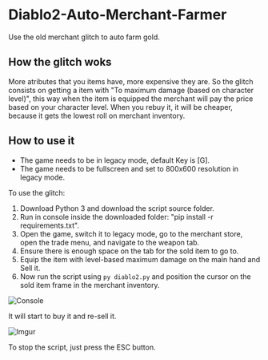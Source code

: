 # Diablo2-Auto-Merchant-Farmer


Use the old merchant glitch to auto farm gold.

## How the glitch woks
More atributes that you items have, more expensive they are.
So the glitch consists on getting a item with "To maximum damage (based on character level)", this way when the item is equipped the merchant will pay the price based on your character level.
When you rebuy it, it will be cheaper, because it gets the lowest roll on merchant inventory.


## How to use it

- The game needs to be in legacy mode, default Key is [G].
- The game needs to be fullscreen and set to 800x600 resolution in legacy mode.

To use the glitch:

1. Download Python 3 and download the script source folder.
2. Run in console inside the downloaded folder: "pip install -r requirements.txt".
3. Open the game, switch it to legacy mode, go to the merchant store, open the trade menu, and navigate to the weapon tab.
4. Ensure there is enough space on the tab for the sold item to go to.
5. Equip the item with level-based maximum damage on the main hand and Sell it.
6. Now run the script using ```py diablo2.py``` and position the cursor on the sold item frame in the merchant inventory.


![Console](https://img001.prntscr.com/file/img001/Bp_0Dl9yQH-MgvZOK0zS9Q.png)


It will start to buy it and re-sell it.


![Imgur](https://s12.gifyu.com/images/SaH22.gif)



To stop the script, just press the ESC button.





